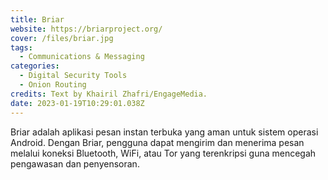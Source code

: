 ```yaml
---
title: Briar
website: https://briarproject.org/
cover: /files/briar.jpg
tags:
  - Communications & Messaging
categories:
  - Digital Security Tools
  - Onion Routing
credits: Text by Khairil Zhafri/EngageMedia.
date: 2023-01-19T10:29:01.038Z
---
```

Briar adalah aplikasi pesan instan terbuka yang aman untuk sistem operasi Android. Dengan Briar, pengguna dapat mengirim dan menerima pesan melalui koneksi Bluetooth, WiFi, atau Tor yang terenkripsi guna mencegah pengawasan dan penyensoran.